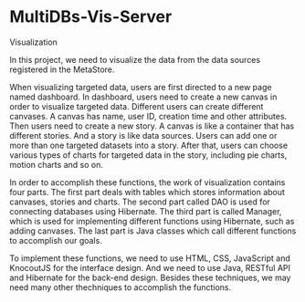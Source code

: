 # MultiDBs-Vis-Server
Visualization

In this project, we need to visualize the data from the data sources registered in the MetaStore.

When visualizing targeted data, users are first directed to a new page named dashboard. In dashboard, users need to create a new canvas in order to visualize targeted data. Different users can create different canvases. A canvas has name, user ID, creation time and other attributes. Then users need to create a new story. A canvas is like a container that has different stories. And a story is like data sources. Users can add one or more than one targeted datasets into a story. After that, users can choose various types of charts for targeted data in the story, including pie charts, motion charts and so on. 

In order to accomplish these functions, the work of visualization contains four parts. The first part deals with tables which stores information about canvases, stories and charts. The second part called DAO is used for connecting databases using Hibernate. The third part is called Manager, which is used for implementing different functions using Hibernate, such as adding canvases. The last part is Java classes which call different functions to accomplish our goals. 

To implement these functions, we need to use HTML, CSS, JavaScript and KnocoutJS for the interface design. And we need to use Java, RESTful API and Hibernate for the back-end design. Besides these techniques, we may need many other thechniques to accomplish the functions. 
